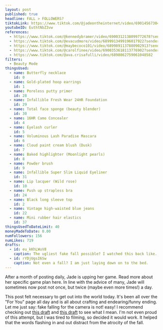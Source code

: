 ```yaml
---
layout: post
published: true
headline: FALL > FOLLOWERS?
tiktokLink: https://www.tiktok.com/@jadeontheinternet/video/6901456730446712069?sender_device=pc&sender_web_id=6891999718790268421&is_from_webapp=1
youtubeID: EuthtNbZ3vw
references:
  - https://www.tiktok.com/@kennedybramer/video/6900312138099772678?sender_device=pc&sender_web_id=6891999718790268421&is_from_webapp=1
  - https://www.tiktok.com/@evacudmore/video/6899913499196017922?sender_device=pc&sender_web_id=6891999718790268421&is_from_webapp=1
  - https://www.tiktok.com/@maybecoco101/video/6899891137880902913?sender_device=pc&sender_web_id=6891999718790268421&is_from_webapp=1
  - https://www.tiktok.com/@carolfinee/video/6900353618113776902?sender_device=pc&sender_web_id=6891999718790268421&is_from_webapp=1
  - https://www.tiktok.com/@ava.crisafulli/video/6898862759061048582
filters:
  - Beauty Mode
thingsUsed:
  - name: Butterfly necklace
    id: 0
  - name: Gold-plated hoop earrings
    id: 1
  - name: Poreless putty primer
    id: 28
  - name: Infallible Fresh Wear 24HR Foundation
    id: 29
  - name: Total face sponge (beauty blender)
    id: 30
  - name: 16HR Camo Concealer
    id: 4
  - name: Eyelash curler
    id: 5
  - name: Voluminous Lash Paradise Mascara
    id: 6
  - name: Cloud paint cream blush (Dusk)
    id: 7
  - name: Baked highlighter (Moonlight pearls)
    id: 8
  - name: Powder brush
    id: 9
  - name: Infallible Super Slim Liquid Eyeliner
    id: 31
  - name: Lip lacquer (Wild rose)
    id: 10
  - name: Push up strapless bra
    id: 24
  - name: Black long sleeve top
    id: 2
  - name: Vintage high-waisted blue jeans
    id: 22
  - name: Mini rubber hair elastics
    id: 37
thingsUsedToDateLimit: 40
moneyMadeToDate: 0.00
numFollowers: 156
numLikes: 719
drafts:
  - id: eu_kKhLWuV8
    caption: The ugliest fake fall possible? I watched this back like... what the fuck.
  - id: rYDjUgsI6Sw
    caption: Not even a fall? I am just laying down on to the bed.
---
```


After a month of posting daily, Jade is upping her game. Read more about her specific game plan here. In line with the advice of many, Jade will sometimes now post not once, but twice (maybe even more times!) a day.

This post felt necessary to get out into the world today. It's been all over the "For You" page all day and is all about crafting and endearing/funny ending. Let me just say: fake falling for the camera is not! easy! I recommend checking out [this draft](https://www.youtube.com/watch?v=eu_kKhLWuV8) and [this draft](https://www.youtube.com/watch?v=rYDjUgsI6Sw) to see what I mean. I'm not even proud of this attempt, but I was tired to filming, so decided it would work. It helped that the words flashing in and out distract from the atrocity of the fall.
